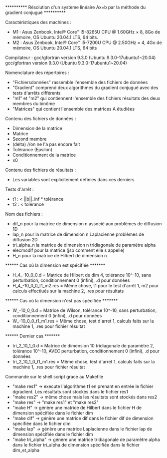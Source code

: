 ********** Résolution d'un système linéaire Ax=b par la méthode du gradient conjugué **********


Caractéristiques des machines :
  - M1 : Asus Zenbook, Intel® Core™ i5-8265U CPU @ 1.60GHz × 8, 8Go de mémoire, OS Ubuntu 20.04.1 LTS, 64 bits. 
  - M2 : Asus Zenbook, Intel® Core™ i5-7200U CPU @ 2.50GHz × 4, 4Go de mémoire, OS Ubuntu 20.04.1 LTS, 64 bits 
  
  
Compilateur :
  gcc/gfortran version 9.3.0 (Ubuntu 9.3.0-17ubuntu1~20.04)
  gcc/gfortran version 9.3.0 (Ubuntu 9.3.0-17ubuntu1~20.04) 

Nomenclature des répertoires :
  - "Fichiersdonnées" rassemble l'ensemble des fichiers de données
  - "Gradient" comprend deux algorithmes du gradient conjugué avec des tests d'arrêts différents
  - "m1" et "m2" qui contiennent l'ensemble des fichiers résultats des deux membres du binôme
  - "Matrices" qui contient l'ensemble des matrices A étudiées

 
Contenu des fichiers de données :
  - Dimension de la matrice
  - Matrice
  - Second membre
  - (delta) //on ne l'a pas encore fait
  - Tolérance (Epsilon)
  - Conditionnement de la matrice
  - x0


Contenu des fichiers de résultats :
  - Les variables sont explicitement définies dans ces derniers
  
  
Tests d'arrêt :
  -  t1 : < ||b||_inf * tolérance
  -  t2 : < tolérance


Nom des fichiers :
  - dif_n pour la matrice de dimension n associé aux problèmes de diffusion 1D
  - lap_n pour la matrice de dimension n Laplacienne problèmes de diffusion 2D
  - tri_alpha_n la matrice de dimension n tridiagonale de paramètre alpha
  - elecmodif pour la matrice (jsp comment elle s appelle)
  - H_n pour la matrice de Hilbert de dimension n
  
****** Cas où la dimension est spécifiée *******
  - H_4_-10_0_0.d = Matrice de Hilbert de dim 4, tolérance 10^-10, sans perturbation, conditionnement 0 (infini), .d pour données
  - H_4_-10_0_0_t1_m2.res = Même chose, t1 pour le test d'arrêt 1, m2 pour calculs effectiués sur la machine 2, .res pour résultats

****** Cas où la dimension n'est pas spécifiée *******
  - W_-10_0_0.d = Matrice de Wilson, tolérance 10^-10, sans perturbation, conditionnement 0 (infini), .d pour données
  - W_-10_0_0_t1_m1.res = Même chose, test d'arret 1, calculs faits sur la machine 1, .res pour fichier résultat

****** Dernier cas *******
  - tri_2_10_1_0.d = Matrice de dimension 10 tridiagonale de paramètre 2, tolérance 10^-10, AVEC perturbation, conditionnement 0 (infini), .d pour données
  - tri_2_10_1_0_t1_m1.res = Même chose, test d'arret 1, calculs faits sur la machine 1, .res pour fichier résultat
  
Commande sur le shell script grace au Makefile
  - "make res1" -> execute l'algorithme t1 en prenant en entrée le fichier dgradient. Les résultats sont stockés dans le fichier res1
  - "make res2" -> même chose mais les résultats sont stockés dans res2
  - "make res" -> "make res1" et "make res2"
  - "make H" -> génère une matrice de Hilbert dans le fichier H de dimension spécifiée dans le fichier dim
  - "make dif" -> génère une matrice dif dans le fichier dif de dimension spécifiée dans le fichier dim
  - "make lap" -> génère une matrice Laplacienne dans le fichier lap de dimension spécifiée dans le fichier dim
  - "make tri_alpha" -> génère une matrice tridiagonale de paramètre alpha dans le fichier tri_alpha de dimension spécifiée dans le fichier dim_et_alpha
